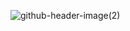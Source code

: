 
![github-header-image(2)](https://github.com/user-attachments/assets/653228b5-eb87-4fef-8cd1-bcc2eb61f76c)
